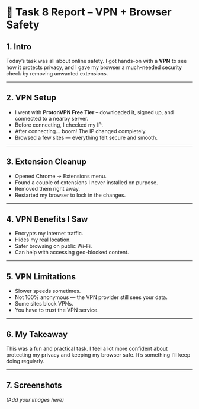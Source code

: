 # 📝 Task 8 Report – VPN + Browser Safety

## 1. Intro
Today’s task was all about online safety. I got hands-on with a **VPN** to see how it protects privacy, and I gave my browser a much-needed security check by removing unwanted extensions.

---

## 2. VPN Setup
- I went with **ProtonVPN Free Tier** – downloaded it, signed up, and connected to a nearby server.
- Before connecting, I checked my IP.  
- After connecting… boom! The IP changed completely.
- Browsed a few sites — everything felt secure and smooth.

---

## 3. Extension Cleanup
- Opened Chrome → Extensions menu.
- Found a couple of extensions I never installed on purpose.
- Removed them right away.
- Restarted my browser to lock in the changes.

---

## 4. VPN Benefits I Saw
- Encrypts my internet traffic.
- Hides my real location.
- Safer browsing on public Wi-Fi.
- Can help with accessing geo-blocked content.

---

## 5. VPN Limitations
- Slower speeds sometimes.
- Not 100% anonymous — the VPN provider still sees your data.
- Some sites block VPNs.
- You have to trust the VPN service.

---

## 6. My Takeaway
This was a fun and practical task. I feel a lot more confident about protecting my privacy and keeping my browser safe. It’s something I’ll keep doing regularly.

---

## 7. Screenshots
*(Add your images here)*  
